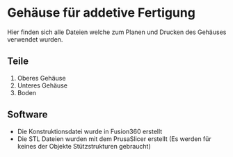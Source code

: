 # Gehäuse für addetive Fertigung

Hier finden sich alle Dateien welche zum Planen und Drucken des Gehäuses verwendet wurden.

## Teile
1. Oberes Gehäuse
2. Unteres Gehäuse
3. Boden

## Software
- Die Konstruktionsdatei wurde in Fusion360 erstellt
- Die STL Dateien wurden mit dem PrusaSlicer erstellt (Es werden für keines der Objekte Stützstrukturen gebraucht)
